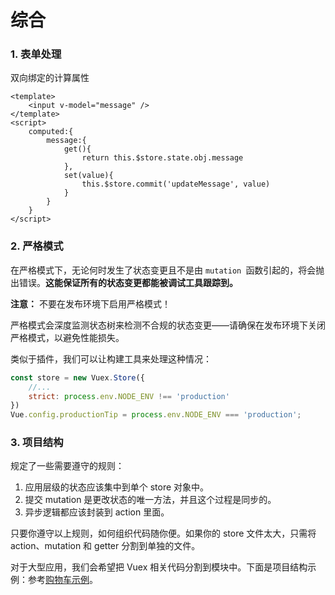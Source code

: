 # 综合

### 1. 表单处理

双向绑定的计算属性

```vue
<template>
	<input v-model="message" />
</template>
<script>
	computed:{
        message:{
            get(){
                return this.$store.state.obj.message
            },
            set(value){
                this.$store.commit('updateMessage', value)
            }
        }
    }
</script>
```

### 2. 严格模式

在严格模式下，无论何时发生了状态变更且不是由 `mutation `函数引起的，将会抛出错误。**这能保证所有的状态变更都能被调试工具跟踪到。**

**注意：** 不要在发布环境下启用严格模式！

严格模式会深度监测状态树来检测不合规的状态变更——请确保在发布环境下关闭严格模式，以避免性能损失。

类似于插件，我们可以让构建工具来处理这种情况：

```javascript
const store = new Vuex.Store({
    //...
    strict: process.env.NODE_ENV !== 'production'
})
Vue.config.productionTip = process.env.NODE_ENV === 'production';
```

### 3. 项目结构

规定了一些需要遵守的规则：

1. 应用层级的状态应该集中到单个     store 对象中。
2. 提交 mutation 是更改状态的唯一方法，并且这个过程是同步的。
3. 异步逻辑都应该封装到 action 里面。

只要你遵守以上规则，如何组织代码随你便。如果你的 store 文件太大，只需将 action、mutation 和 getter 分割到单独的文件。

对于大型应用，我们会希望把 Vuex 相关代码分割到模块中。下面是项目结构示例：参考[购物车示例](https://github.com/vuejs/vuex/tree/dev/examples/shopping-cart)。